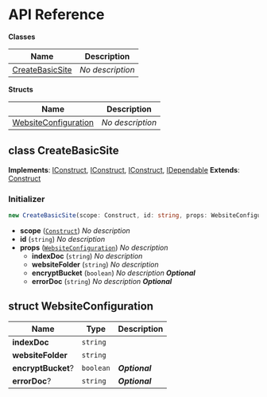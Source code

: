 # API Reference

**Classes**

Name|Description
----|-----------
[CreateBasicSite](#cdk-cloudfront-deploy-createbasicsite)|*No description*


**Structs**

Name|Description
----|-----------
[WebsiteConfiguration](#cdk-cloudfront-deploy-websiteconfiguration)|*No description*



## class CreateBasicSite  <a id="cdk-cloudfront-deploy-createbasicsite"></a>



__Implements__: [IConstruct](#constructs-iconstruct), [IConstruct](#aws-cdk-core-iconstruct), [IConstruct](#constructs-iconstruct), [IDependable](#aws-cdk-core-idependable)
__Extends__: [Construct](#aws-cdk-core-construct)

### Initializer




```ts
new CreateBasicSite(scope: Construct, id: string, props: WebsiteConfiguration)
```

* **scope** (<code>[Construct](#aws-cdk-core-construct)</code>)  *No description*
* **id** (<code>string</code>)  *No description*
* **props** (<code>[WebsiteConfiguration](#cdk-cloudfront-deploy-websiteconfiguration)</code>)  *No description*
  * **indexDoc** (<code>string</code>)  *No description* 
  * **websiteFolder** (<code>string</code>)  *No description* 
  * **encryptBucket** (<code>boolean</code>)  *No description* __*Optional*__
  * **errorDoc** (<code>string</code>)  *No description* __*Optional*__




## struct WebsiteConfiguration  <a id="cdk-cloudfront-deploy-websiteconfiguration"></a>






Name | Type | Description 
-----|------|-------------
**indexDoc** | <code>string</code> | <span></span>
**websiteFolder** | <code>string</code> | <span></span>
**encryptBucket**? | <code>boolean</code> | __*Optional*__
**errorDoc**? | <code>string</code> | __*Optional*__



